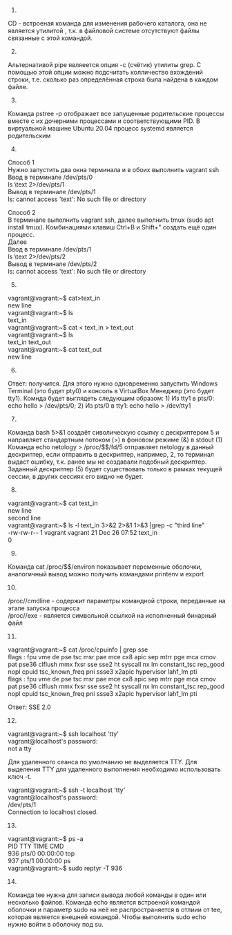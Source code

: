 1.
CD - встроеная команда для изменения рабочего каталога, она не является утилитой , т.к. в файловой системе отсутствуют файлы связанные с этой командой.  

2.
Альтернативой pipe являеется опция -с (счётик) утилиты grep. С помощью этой опции можно подсчитать колличество вхождений строки, т.е. сколько раз определённая строка была найдена в каждом файле.

3.
Команда pstree -p отображает все запущенные родительские процессы вместе с их дочерними процессами и соответствующими PID. В виртуальной машине Ubuntu 20.04 процесс systemd является родительским

4.
Способ 1  
Нужно запустить два окна терминала и в обоих выполнить vagrant ssh  
Ввод в терминале /dev/pts/0  
	ls \text 2>/dev/pts/1  
Вывод в терминале /dev/pts/1  
	ls: cannot access 'text': No such file or directory  

Способ 2  
В терминале выполнить vagrant ssh, далее выполнить tmux (sudo apt install tmux). Комбинациями клавиш Ctrl+B и Shift+" создать ещё один процесс.  
Далее  
Ввод в терминале /dev/pts/1  
	ls \text 2>/dev/pts/2  
Вывод в терминале /dev/pts/2  
	ls: cannot access 'text': No such file or directory  

5.
vagrant@vagrant:~$ cat>text_in  
new line  
vagrant@vagrant:~$ ls  
text_in  
vagrant@vagrant:~$ cat < text_in > text_out  
vagrant@vagrant:~$ ls  
text_in  text_out  
vagrant@vagrant:~$ cat text_out  
new line  

6.
Ответ: получится. Для этого нужно одновременно запустить Windows Terminal (это будет pty0) и консоль в VirtualBox Менеджер (это будет tty1). Комнда будет выглядеть следующим образом: 1) Из tty1 в pts/0: echo hello > /dev/pts/0; 2) Из pts/0 в tty1: echo hello > /dev/tty1

7.
Команда bash 5>&1 создаёт сиволическую ссылку с дескриптером 5 и направляет стандартным потоком (>) в фоновом режиме (&) в stdout (1)
Команда echo netology > /proc/$$/fd/5 отправляет netology в данный дескриптер, если отправить в дескриптер, например, 2, то терминал выдаст ошибку, т.к. ранее мы не создавали подобный дескриптер. Заданный дескриптер (5) будет существовать только в рамках текущей сессии, в других сессиях его видно не будет.

8.
vagrant@vagrant:~$ cat text_in  
new line  
second line  
vagrant@vagrant:~$ ls -l text_in 3>&2 2>&1 1>&3 |grep -c "third line"  
-rw-rw-r-- 1 vagrant vagrant 21 Dec 26 07:52 text_in  
0  

9.
Команда cat /proc/$$/environ показывает переменные оболочки, аналогичный вывод можно получить командами printenv и export

10.
/proc/<PID>/cmdline - содержит параметры командной строки, переданные на этапе запуска процесса  
/proc/<PID>/exe - является символьной ссылкой на исполненный бинарный файл  

11.
vagrant@vagrant:~$ cat /proc/cpuinfo | grep sse  
flags           : fpu vme de pse tsc msr pae mce cx8 apic sep mtrr pge mca cmov pat pse36 clflush mmx fxsr sse sse2 ht syscall nx lm constant_tsc rep_good nopl cpuid tsc_known_freq pni ssse3 x2apic hypervisor lahf_lm pti  
flags           : fpu vme de pse tsc msr pae mce cx8 apic sep mtrr pge mca cmov pat pse36 clflush mmx fxsr sse sse2 ht syscall nx lm constant_tsc rep_good nopl cpuid tsc_known_freq pni ssse3 x2apic hypervisor lahf_lm pti  
  
Ответ: SSE 2.0  

12.
vagrant@vagrant:~$ ssh localhost 'tty'  
vagrant@localhost's password:  
not a tty  
  
Для удаленного сеанса по умолчанию не выделяется TTY. Для выделения TTY для удаленного выполнения необходимо использовать ключ -t.
  
vagrant@vagrant:~$ ssh -t localhost 'tty'  
vagrant@localhost's password:  
/dev/pts/1  
Connection to localhost closed.  

13.
vagrant@vagrant:~$ ps -a  
    PID TTY          TIME CMD  
    936 pts/0    00:00:00 top  
    937 pts/1    00:00:00 ps  
vagrant@vagrant:~$ sudo reptyr -T 936  

14.
Команда tee нужна для записи вывода любой команды в один или несколько файлов. Команда echo является встроеной командой оболочки и параметр sudo на неё не распространяется в отлиии от tee, которая является внешней командой. Чтобы выполнить sudo echo нужно войти в оболочку под su.
